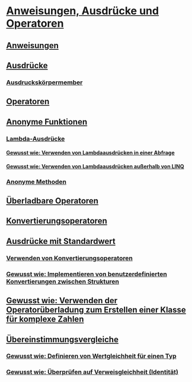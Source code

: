 # [Anweisungen, Ausdrücke und Operatoren](index.md)
## [Anweisungen](statements.md)
## [Ausdrücke](expressions.md)
### [Ausdruckskörpermember](expression-bodied-members.md)
## [Operatoren](operators.md)
## [Anonyme Funktionen](anonymous-functions.md)
### [Lambda-Ausdrücke](lambda-expressions.md)
#### [Gewusst wie: Verwenden von Lambdaausdrücken in einer Abfrage](how-to-use-lambda-expressions-in-a-query.md)
#### [Gewusst wie: Verwenden von Lambdaausdrücken außerhalb von LINQ](how-to-use-lambda-expressions-outside-linq.md)
### [Anonyme Methoden](anonymous-methods.md)
## [Überladbare Operatoren](overloadable-operators.md)
## [Konvertierungsoperatoren](conversion-operators.md)
## [Ausdrücke mit Standardwert](default-value-expressions.md)
### [Verwenden von Konvertierungsoperatoren](using-conversion-operators.md)
### [Gewusst wie: Implementieren von benutzerdefinierten Konvertierungen zwischen Strukturen](how-to-implement-user-defined-conversions-between-structs.md)
## [Gewusst wie: Verwenden der Operatorüberladung zum Erstellen einer Klasse für komplexe Zahlen](how-to-use-operator-overloading-to-create-a-complex-number-class.md)
## [Übereinstimmungsvergleiche](equality-comparisons.md)
### [Gewusst wie: Definieren von Wertgleichheit für einen Typ](how-to-define-value-equality-for-a-type.md)
### [Gewusst wie: Überprüfen auf Verweisgleichheit (Identität)](how-to-test-for-reference-equality-identity.md)
